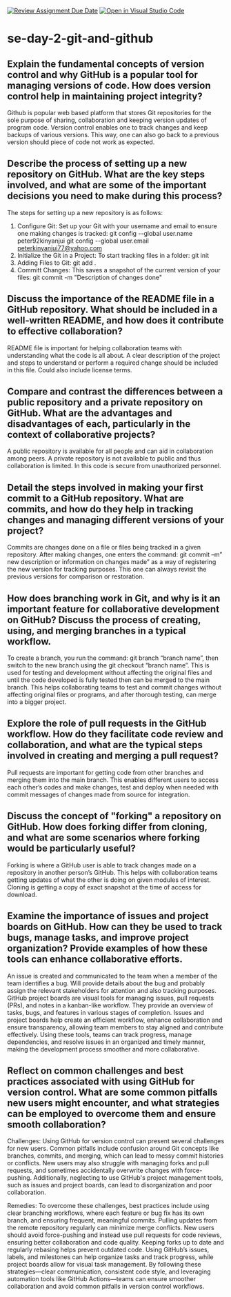 [![Review Assignment Due Date](https://classroom.github.com/assets/deadline-readme-button-22041afd0340ce965d47ae6ef1cefeee28c7c493a6346c4f15d667ab976d596c.svg)](https://classroom.github.com/a/8wgCKhpZ)
[![Open in Visual Studio Code](https://classroom.github.com/assets/open-in-vscode-2e0aaae1b6195c2367325f4f02e2d04e9abb55f0b24a779b69b11b9e10269abc.svg)](https://classroom.github.com/online_ide?assignment_repo_id=18422482&assignment_repo_type=AssignmentRepo)

# se-day-2-git-and-github

## Explain the fundamental concepts of version control and why GitHub is a popular tool for managing versions of code. How does version control help in maintaining project integrity?
Github is popular web based platform that stores Git repositories for the sole purpose of sharing, collaboration and keeping version updates of program code. Version control enables one to track changes and keep backups of various versions. This way, one can also go back to a previous version should piece of code not work as expected.   

## Describe the process of setting up a new repository on GitHub. What are the key steps involved, and what are some of the important decisions you need to make during this process?
The steps for setting up a new repository is as follows:
1. Configure Git:
 Set up your Git with your username and email to ensure one making changes is tracked:
git config --global user.name peter92kinyanjui
git config --global user.email peterkinyanjui77@yahoo.com 
2. Initialize the Git in a Project: To start tracking files in a folder:
git init
3. Adding Files to Git:
git add .
4. Committ Changes: This saves a snapshot of the current version of your files:
git commit -m "Description of changes done"

## Discuss the importance of the README file in a GitHub repository. What should be included in a well-written README, and how does it contribute to effective collaboration?
README file is important for helping collaboration teams with understanding what the code is all about. A clear description of the project and steps to understand or perform a required change should be included in this file. Could also include license terms. 

## Compare and contrast the differences between a public repository and a private repository on GitHub. What are the advantages and disadvantages of each, particularly in the context of collaborative projects?
A public repository is available for all people and can aid in collaboration among peers. 
A private repository is not available to public and thus collaboration is limited. In this code is secure from unauthorized personnel. 
## Detail the steps involved in making your first commit to a GitHub repository. What are commits, and how do they help in tracking changes and managing different versions of your project?
Commits are changes done on a file or files being tracked in a given repository. After making changes, one enters the command: git commit  –m” new description or information on changes made” as a way of registering the new version for tracking purposes. This one can always revisit the previous versions for comparison or restoration. 

## How does branching work in Git, and why is it an important feature for collaborative development on GitHub? Discuss the process of creating, using, and merging branches in a typical workflow.
To create a branch, you run the command: git branch  “branch name”, then switch to the new branch using the git checkout “branch name”. This is used for testing and development without affecting the original files and until the code developed is fully tested then can be merged to the main branch. 
This helps collaborating teams to test and commit changes without affecting original files or programs, and after thorough testing, can merge into a bigger project. 

## Explore the role of pull requests in the GitHub workflow. How do they facilitate code review and collaboration, and what are the typical steps involved in creating and merging a pull request?
Pull requests are important for getting code from other branches and merging them into the main branch. This enables different users to access each other’s codes and make changes, test and deploy when needed with commit messages of changes made from source for integration.

## Discuss the concept of "forking" a repository on GitHub. How does forking differ from cloning, and what are some scenarios where forking would be particularly useful?
Forking is where a GitHub user is able to track changes made on a repository in another person’s GitHub. This helps with collaboration teams getting updates of what the other is doing on given modules of interest. Cloning is getting a copy of exact snapshot at the time of access for download.

## Examine the importance of issues and project boards on GitHub. How can they be used to track bugs, manage tasks, and improve project organization? Provide examples of how these tools can enhance collaborative efforts.
An issue is created and communicated to the team when a member of the team identifies a bug. Will provide details about the bug and probably assign the relevant stakeholders for attention and also tracking purposes.
GitHub project boards are visual tools for managing issues, pull requests (PRs), and notes in a kanban-like workflow. They provide an overview of tasks, bugs, and features in various stages of completion.
Issues and project boards help create an efficient workflow, enhance collaboration and ensure transparency, allowing team members to stay aligned and contribute effectively. Using these tools, teams can track progress, manage dependencies, and resolve issues in an organized and timely manner, making the development process smoother and more collaborative.
 

## Reflect on common challenges and best practices associated with using GitHub for version control. What are some common pitfalls new users might encounter, and what strategies can be employed to overcome them and ensure smooth collaboration?

Challenges:
Using GitHub for version control can present several challenges for new users. Common pitfalls include confusion around Git concepts like branches, commits, and merging, which can lead to messy commit histories or conflicts. 
New users may also struggle with managing forks and pull requests, and sometimes accidentally overwrite changes with force-pushing. Additionally, neglecting to use GitHub's project management tools, such as issues and project boards, can lead to disorganization and poor collaboration.

Remedies:
To overcome these challenges, best practices include using clear branching workflows, where each feature or bug fix has its own branch, and ensuring frequent, meaningful commits. 
Pulling updates from the remote repository regularly can minimize merge conflicts. New users should avoid force-pushing and instead use pull requests for code reviews, ensuring better collaboration and code quality. Keeping forks up to date and regularly rebasing helps prevent outdated code. Using GitHub’s issues, labels, and milestones can help organize tasks and track progress, while project boards allow for visual task management.
By following these strategies—clear communication, consistent code style, and leveraging automation tools like GitHub Actions—teams can ensure smoother collaboration and avoid common pitfalls in version control workflows.
